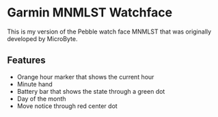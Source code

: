 # Garmin MNMLST Watchface

This is my version of the Pebble watch face MNMLST that was originally developed by MicroByte. 

## Features

- Orange hour marker that shows the current hour 
- Minute hand
- Battery bar that shows the state through a green dot
- Day of the month
- Move notice through red center dot